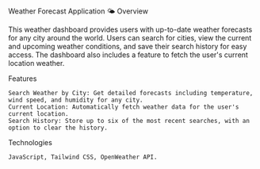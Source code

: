 Weather Forecast Application 🌤️
Overview

This weather dashboard provides users with up-to-date weather forecasts for any city around the world. Users can search for cities, view the current and upcoming weather conditions, and save their search history for easy access. The dashboard also includes a feature to fetch the user's current location weather.

Features

    Search Weather by City: Get detailed forecasts including temperature, wind speed, and humidity for any city.
    Current Location: Automatically fetch weather data for the user's current location.
    Search History: Store up to six of the most recent searches, with an option to clear the history.

Technologies

    JavaScript, Tailwind CSS, OpenWeather API.